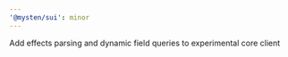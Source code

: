 ```yaml
---
'@mysten/sui': minor
---
```


Add effects parsing and dynamic field queries to experimental core client
